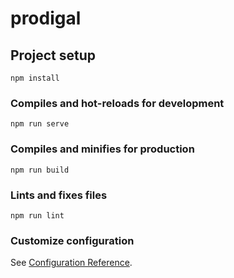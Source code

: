 # prodigal

## Project setup

```
npm install
```

### Compiles and hot-reloads for development

```
npm run serve
```

### Compiles and minifies for production

```
npm run build
```

### Lints and fixes files

```
npm run lint
```

### Customize configuration

See [Configuration Reference](https://cli.vuejs.org/config/).

<!-- 文中css样式设置介绍：

1. # -开头除去框架自带之外，其他均为自主设置
2. . -开头多为系统框架定义
3. 命名规则： 模块名<moduleName> + 功能英文名 + [第几个：1 、2 、3 ...... | head content footer 等等]
例：<Vue.vue 文件定义css样式 登录附件->  [id="vueLogin"]>

 -->
